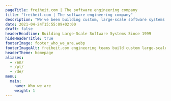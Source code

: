 ```yaml
---
pageTitle: freiheit.com | The software engineering company
title: "freiheit.com | The software engineering company"
description: "We've been building custom, large-scale software systems and helping our clients to create their future business models based on software since 1999."
date: 2021-04-24T15:55:09+02:00
draft: false
headerHeadline: Building Large-Scale Software Systems Since 1999
hideHeaderTitle: true
footerImage: footer_who_we_are.webp
footerImageAlt: freiheit.com engineering teams build custom large-scale software that is business critical for their clients.
headerTheme: homepage
aliases:
  - /en/
  - /pt/
  - /de/
menu:
  main:
    name: Who we are
    weight: 1
---
```


